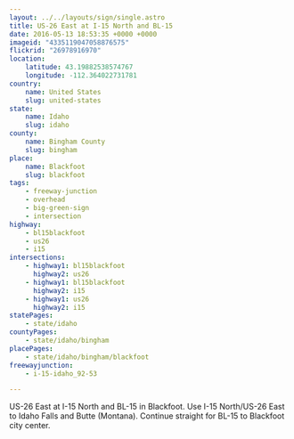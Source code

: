 ```yaml
---
layout: ../../layouts/sign/single.astro
title: US-26 East at I-15 North and BL-15
date: 2016-05-13 18:53:35 +0000 +0000
imageid: "4335119047058876575"
flickrid: "26978916970"
location:
    latitude: 43.19882538574767
    longitude: -112.364022731781
country:
    name: United States
    slug: united-states
state:
    name: Idaho
    slug: idaho
county:
    name: Bingham County
    slug: bingham
place:
    name: Blackfoot
    slug: blackfoot
tags:
    - freeway-junction
    - overhead
    - big-green-sign
    - intersection
highway:
    - bl15blackfoot
    - us26
    - i15
intersections:
    - highway1: bl15blackfoot
      highway2: us26
    - highway1: bl15blackfoot
      highway2: i15
    - highway1: us26
      highway2: i15
statePages:
    - state/idaho
countyPages:
    - state/idaho/bingham
placePages:
    - state/idaho/bingham/blackfoot
freewayjunction:
    - i-15-idaho_92-53

---
```

US-26 East at I-15 North and BL-15 in Blackfoot.  Use I-15 North/US-26 East to Idaho Falls and Butte (Montana).  Continue straight for BL-15 to Blackfoot city center.